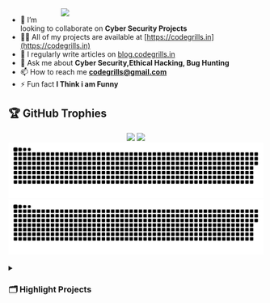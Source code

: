 
<img align="right" width="400" src="https://lanyard.kyrie25.me/api/1070262933206077520">

- 👯 I’m looking to collaborate on **Cyber Security Projects**
- 👨‍💻 All of my projects are available at [https://codegrills.in](https://codegrills.in)
- 📝 I regularly write articles on [blog.codegrills.in](blog.codegrills.in)
- 💬 Ask me about **Cyber Security,Ethical Hacking, Bug Hunting**
- 📫 How to reach me **codegrills@gmail.com**
- ⚡ Fun fact **I Think i am Funny**

## 🏆 GitHub Trophies
<p align="center" dir="auto">
  <img height="180" src="https://github-readme-stats.vercel.app/api?username=ineblouis&show_icons=true&theme=nord" />
  <img height="180" src="https://github-profile-trophy.vercel.app/?username=zhenye-na&theme=nord&column=4" />
  <a target="_blank" rel="noopener noreferrer" href="https://github.com/mikyll/mikyll/blob/output/github-contribution-grid-snake.svg#gh-light-mode-only"><img alt="Snake   animation" src="https://github.com/mikyll/mikyll/raw/output/github-contribution-grid-snake.svg#gh-light-mode-only" style="max-width: 100%;"></a>
  <a target="_blank" rel="noopener noreferrer" href="https://github.com/mikyll/mikyll/blob/output/github-contribution-grid-snake-dark.svg#gh-dark-mode-only"><img           alt="Snake animation" src="https://github.com/mikyll/mikyll/raw/output/github-contribution-grid-snake-dark.svg#gh-dark-mode-only" style="max-width: 100%;"></a>
</p>


<details>
 <summary><h3>🗂️ Highlight Projects</h3></summary>
